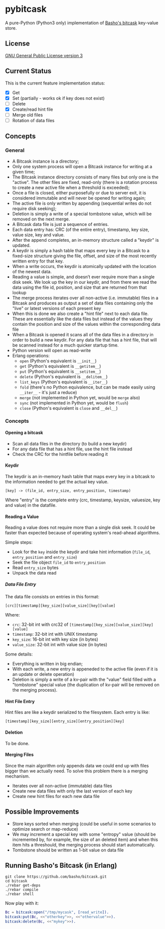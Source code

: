 # pybitcask

A pure-Python (Python3 only) implementation of [Basho's
bitcask](http://basho.com/wp-content/uploads/2015/05/bitcask-intro.pdf)
key-value store.


## License

[GNU General Public License version
3](http://www.gnu.org/licenses/gpl-3.0.html)


## Current Status

This is the current feature implementation status:

- [x] Get
- [x] Set (partially - works ok if key does not exist)
- [ ] Delete
- [x] Create/read hint file
- [ ] Merge old files
- [ ] Rotation of data files

## Concepts

### General

- A Bitcask instance is a directory;
- Only one system process will open a Bitcask instance for writing at a given
  time;
- The Bitcask instance directory consists of many files but only one is the
  "active". The other files are fixed, read-only (there is a rotation process
  to create a new active file when a threshold is exceeded);
- Once a file is closed, either purposefully or due to server exit, it is
  considered immutable and will never be opened for writing again;
- The active file is only written by appending (sequential writes do not
  require disk seeking);
- Deletion is simply a write of a special tombstone value, which will be
  removed on the next merge.
- A Bitcask data file is just a sequence of entries.
- Each data entry has: CRC (of the entire entry), timestamp, key size, value
  size, key and value.
- After the append completes, an in-memory structure called a "keydir" is
  updated.
- A keydir is simply a hash table that maps every key in a Bitcask to a
  fixed-size structure giving the file, offset, and size of the most recently
  written entry for that key.
- When a write occurs, the keydir is atomically updated with the location of
  the newest data.
- Reading a value is simple, and doesn’t ever require more than a single disk
  seek. We look up the key in our keydir, and from there we read the data using
  the file id, position, and size that are returned from that lookup
- The merge process iterates over all non-active (i.e. immutable) files in a
  Bitcask and produces as output a set of data files containing only the "live"
  or latest versions of each present key
- When this is done we also create a "hint file" next to each data file. These
  are essentially like the data files but instead of the values they contain
  the position and size of the values within the corresponding data file
- When a Bitcask is opened it scans all of the data files in a directory in
  order to build a new keydir. For any data file that has a hint file, that
  will be scanned instead for a much quicker startup time.
- Python version will open as read-write
- Erlang operations:
  - `open` (Python's equivalent is `__init__`)
  - `get` (Python's equivalent is `__getitem__`)
  - `put` (Python's equivalent is `__setitem__`)
  - `delete` (Python's equivalent is `__delitem__`)
  - `list_keys` (Python's equivalent is `__iter__`)
  - `fold` (there's no Python equivalence, but can be made easily using
    `__iter__` - it's just a reduce)
  - `merge` (not implemented in Python yet, would be `merge` also)
  - `sync` (not implemented in Python yet, would be `flush`)
  - `close` (Python's equivalent is `close` and `__del__`)


### Concepts

#### Opening a bitcask

- Scan all data files in the directory (to build a new keydir)
- For any data file that has a hint file, use the hint file instead
- Check the CRC for the hintfile before reading it

#### Keydir

The keydir is an in-memory hash table that maps every key in a bitcask to the
information needed to get the actual key value.

    [key] -> (file_id, entry_size, entry_position, timestamp)

Where "entry" is the complete entry (crc, timestamp, keysize, valuesize, key
and value) in the datafile.


#### Reading a Value

Reading a value does not require more than a single disk seek. It could be
faster than expected because of operating system's read-ahead algorithms.

Simple steps:

- Look for the `key` inside the keydir and take hint information (`file_id`,
  `entry_position` and `entry_size`)
- Seek the file object `file_id` to `entry_position`
- Read `entry_size` bytes
- Unpack the data read


##### Data File Entry

The data file consists on entries in this format:

    [crc][timestamp][key_size][value_size][key][value]

Where:

- `crc`: 32-bit int with crc32 of
  `[timestamp][key_size][value_size][key][value]`
- `timestamp`: 32-bit int with UNIX timestamp
- `key_size`: 16-bit int with key size (in bytes)
- `value_size`: 32-bit int with value size (in bytes)

Some details:

- Everything is written in big endian;
- With each write, a new entry is appeneded to the active file (even if it is
  an update or delete operation)
- Deletion is simply a write of a kv-pair with the "value" field filled with a
  "tombstone" special value (the duplication of kv-pair will be removed on the
  merging process).


#### Hint File Entry

Hint files are like a keydir serialized to the filesystem. Each entry is like:

    [timestamp][key_size][entry_size][entry_position][key]


#### Deletion

To be done.


#### Merging Files

Since the main algorithm only appends data we could end up with files bigger
than we actually need. To solve this problem there is a merging mechanism.

- Iterates over all non-active (immutable) data files
- Create new data files with only the last version of each key
- Create new hint files for each new data file


## Possible Improvements

- Store keys sorted when merging (could be useful in some scenarios to optimize
  search or map-reduce)
- We may increment a special key with some "entropy" value (should be
  incremented by, for example, the size of an deleted item) and when this item
  hits a threshould, the merging process should start automatically.
- Tombstone should be written as 1-bit value on data file


## Running Basho's Bitcask (in Erlang)

```
git clone https://github.com/basho/bitcask.git
cd bitcask
./rebar get-deps
./rebar compile
./rebar shell
```

Now play with it:

```erlang
Bc = bitcask:open("/tmp/mycask", [read_write]).
bitcask:put(Bc, <<"otherkey">>, <<"othervalue">>).
bitcask:delete(Bc, <<"mykey">>).
```
